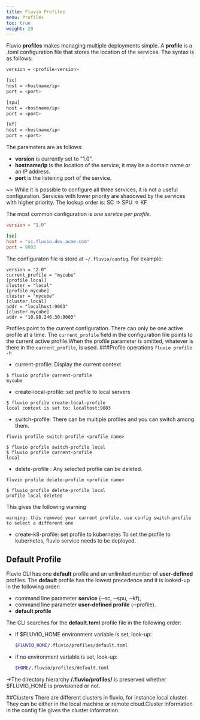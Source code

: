 ```yaml
---
title: Fluvio Profiles
menu: Profiles
toc: true
weight: 20
---
```


Fluvio **profiles** makes managing multiple deployments simple. A **profile** is a .toml configuration file that stores the location of the services. The syntax is as follows:

```bash
version = <profile-version>

[sc]
host = <hostname/ip>
port = <port>

[spu]
host = <hostname/ip>
port = <port>

[kf]
host = <hostname/ip>
port = <port>
```

The parameters are as follows:

* **version** is currently set to "1.0".
* **hostname/ip** is the location of the service, it may be a domain name or an IP address.
* **port** is the listening port of the service.

~> While it is possible to configure all three services, it is not a useful configuration. Services with lower priority are shadowed by the services with higher priority. The lookup order is: SC => SPU => KF

The most common configuration is _one service per profile_.

```toml
version = "1.0"

[sc]
host = "sc.fluvio.dev.acme.com"
port = 9003
```
The configuraton file is stord at `~/.fluvio/config`. For example:
```
version = "2.0"
current_profile = "mycube"
[profile.local]
cluster = "local"
[profile.mycube]
cluster = "mycube"
[cluster.local]
addr = "localhost:9003"
[cluster.mycube]
addr = "10.98.246.30:9003"
```

Profiles point to the current configuration. There can only be one active profile at a time. The `current_profile` field in the configuration file points to the current active profile.When the profile parameter is omitted, whatever is there in the `current_profile`, is used.
###Profile operations `fluvio profile -h`
* current-profile: Display the current context
```
$ fluvio profile current-profile
mycube
```

* create-local-profile: set profile to local servers
```
$ fluvio profile create-local-profile
local context is set to: localhost:9003
```

* switch-profile: There can be multiple profiles and you can switch among them.

`fluvio profile switch-profile <profile name>`
```
$ fluvio profile switch-profile local
$ fluvio profile current-profile
local
```

* delete-profile : Any selected profile can be  deleted.

`fluvio profile delete-profile <profile name>`

```
$ fluvio profile delete-profile local
profile local deleted
```
This gives the following warning
```
warning: this removed your current profile, use config switch-profile to select a different one
```

* create-k8-profile: set profile to kubernetes
To set the profile to kubernetes, fluvio service needs to be deployed. 

## Default Profile

Fluvio CLI has one **default** profile and an unlimited number of **user-defined** profiles. The **default** profile has the lowest precedence and it is looked-up in the following order:

* command line parameter **service** (&dash;&dash;sc, &dash;&dash;spu, &dash;&dash;kf),
* command line parameter **user-defined profile** (&dash;&dash;profile).
* **default profile**

The CLI searches for the **default.toml** profile file in the following order: 

* if $FLUVIO_HOME environment variable is set, look-up:
    ```bash
    $FLUVIO_HOME/.fluvio/profiles/default.toml
    ```
* if no environment variable is set, look-up:
    ```bash
    $HOME/.fluvio/profiles/default.toml 
    ```

->The directory hierarchy  **/.fluvio/profiles/** is preserved whether $FLUVIO_HOME is provisioned or not.


##Clusters
There are different clusters in fluvio, for instance local cluster. They can be either in the local machine or remote cloud.Cluster information in the config file gives the cluster information.

